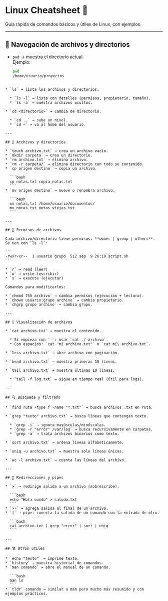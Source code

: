 
# Linux Cheatsheet 🐧

Guía rápida de comandos básicos y útiles de Linux, con ejemplos.

---

## 📂 Navegación de archivos y directorios
- `pwd` → muestra el directorio actual.  
  Ejemplo:  
  ```bash
  pwd
  /home/usuario/proyectos
````

* `ls` → lista los archivos y directorios.

  * `ls -l` → lista con detalles (permisos, propietario, tamaño).
  * `ls -a` → muestra archivos ocultos.

* `cd <directorio>` → cambia de directorio.

  * `cd ..` → sube un nivel.
  * `cd ~` → va al home del usuario.

---

## 📄 Archivos y directorios

* `touch archivo.txt` → crea un archivo vacío.
* `mkdir carpeta` → crea un directorio.
* `rm archivo.txt` → elimina archivo.
* `rm -r carpeta/` → elimina directorio con todo su contenido.
* `cp origen destino` → copia un archivo.

  ```bash
  cp notas.txt copia_notas.txt
  ```
* `mv origen destino` → mueve o renombra archivo.

  ```bash
  mv notas.txt /home/usuario/documentos/
  mv notas.txt notas_viejas.txt
  ```

---

## 🔑 Permisos de archivos

Cada archivo/directorio tiene permisos: **owner | group | others**.
Se ven con `ls -l`:

```
-rwxr-xr--  1 usuario grupo  512 sep  9 20:10 script.sh
```

* `r` → read (leer)
* `w` → write (escribir)
* `x` → execute (ejecutar)

Comandos para modificarlos:

* `chmod 755 archivo` → cambia permisos (ejecución + lectura).
* `chown usuario:grupo archivo` → cambia propietario.
* `chgrp grupo archivo` → cambia grupo.

---

## 📖 Visualización de archivos

* `cat archivo.txt` → muestra el contenido.

  * Si empieza con `-`: usar `cat ./-archivo`.
  * Con espacios: `cat "mi archivo.txt"` o `cat mi\ archivo.txt`.

* `less archivo.txt` → abre archivo con paginación.

* `head archivo.txt` → muestra primeras 10 líneas.

* `tail archivo.txt` → muestra últimas 10 líneas.

  * `tail -f log.txt` → sigue en tiempo real (útil para logs).

---

## 🔍 Búsqueda y filtrado

* `find ruta -type f -name "*.txt"` → busca archivos .txt en ruta.

* `grep "texto" archivo.txt` → busca líneas que contengan texto.

  * `grep -i` → ignora mayúsculas/minúsculas.
  * `grep -r "error" /var/log` → busca recursivamente en carpetas.
  * `grep -a` → trata archivos binarios como texto.

* `sort archivo.txt` → ordena líneas alfabeticamente.

* `uniq -u archivo.txt` → muestra solo líneas únicas.

* `wc -l archivo.txt` → cuenta las líneas del archivo.

---

## 🔗 Redirecciones y pipes

* `>` → redirige salida a un archivo (sobrescribe).

  ```bash
  echo "Hola mundo" > saludo.txt
  ```
* `>>` → agrega salida al final de un archivo.
* `|` → pipe: conecta la salida de un comando con la entrada de otro.

  ```bash
  cat archivo.txt | grep "error" | sort | uniq
  ```

---

## 🛠️ Otros útiles

* `echo "texto"` → imprime texto.
* `history` → muestra historial de comandos.
* `man comando` → abre el manual de un comando.

  ```bash
  man ls
  ```
* `tldr` comando → similar a man pero mucho más resumido y con ejemplos prácticos.

